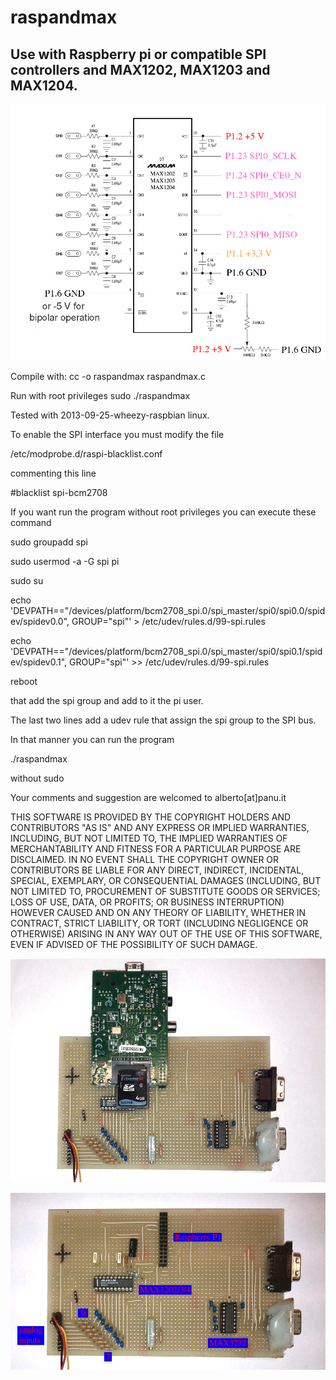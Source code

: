 # raspandmax

## Use with Raspberry pi or compatible SPI controllers and MAX1202, MAX1203 and MAX1204.

![See schematic.png!](https://github.com/bigjohnson/raspandmax/blob/master/schema.png?raw=true)

Compile with: cc -o raspandmax raspandmax.c

Run with root privileges sudo ./raspandmax

Tested with 2013-09-25-wheezy-raspbian linux.

To enable the SPI interface you must modify the file

/etc/modprobe.d/raspi-blacklist.conf

commenting this line

#blacklist spi-bcm2708

If you want run the program without root privileges you can execute these command

sudo groupadd spi

sudo usermod -a -G spi pi

sudo su 

echo 'DEVPATH=="/devices/platform/bcm2708_spi.0/spi_master/spi0/spi0.0/spidev/spidev0.0", GROUP="spi"' > /etc/udev/rules.d/99-spi.rules

echo 'DEVPATH=="/devices/platform/bcm2708_spi.0/spi_master/spi0/spi0.1/spidev/spidev0.1", GROUP="spi"' >> /etc/udev/rules.d/99-spi.rules

reboot

that add the spi group and add to it the pi user.

The last two lines add a udev rule that assign the spi group to the SPI bus.

In that manner you can run the program

./raspandmax

without sudo

Your comments and suggestion are welcomed to alberto[at]panu.it

THIS SOFTWARE IS PROVIDED BY THE COPYRIGHT HOLDERS AND CONTRIBUTORS "AS IS" AND ANY EXPRESS OR IMPLIED WARRANTIES, INCLUDING, BUT NOT LIMITED TO, THE IMPLIED WARRANTIES OF MERCHANTABILITY AND FITNESS FOR A PARTICULAR PURPOSE ARE DISCLAIMED. IN NO EVENT SHALL THE COPYRIGHT OWNER OR CONTRIBUTORS BE LIABLE FOR ANY DIRECT, INDIRECT, INCIDENTAL, SPECIAL, EXEMPLARY, OR CONSEQUENTIAL DAMAGES (INCLUDING, BUT NOT LIMITED TO, PROCUREMENT OF SUBSTITUTE GOODS OR SERVICES; LOSS OF USE, DATA, OR PROFITS; OR BUSINESS INTERRUPTION) HOWEVER CAUSED AND ON ANY THEORY OF LIABILITY, WHETHER IN CONTRACT, STRICT LIABILITY, OR TORT (INCLUDING NEGLIGENCE OR OTHERWISE) ARISING IN ANY WAY OUT OF THE USE OF THIS SOFTWARE, EVEN IF ADVISED OF THE POSSIBILITY OF SUCH DAMAGE.

![image](https://github.com/bigjohnson/GitHubAssets/blob/master/raspandmax/1.png?raw=true)

![Image](https://github.com/bigjohnson/GitHubAssets/blob/master/raspandmax/2.png?raw=true)
